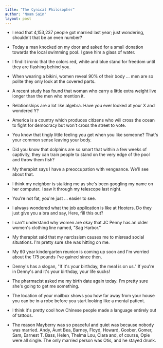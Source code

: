 ```yaml
---
title: "The Cynical Philosopher"
author: "Noam Sain"
layout: post
---
```


- I read that 4,153,237 people got married last year; just wondering, shouldn't that be an even number?

- Today a man knocked on my door and asked for a small donation towards the local swimming pool. I gave him a glass of water.

- I find it ironic that the colors red, white and blue stand for freedom until they are flashing behind you.

- When wearing a bikini, women reveal 90% of their body ... men are so polite they only look at the covered parts.

- A recent study has found that woman who carry a little extra weight live longer than the men who mention it.

- Relationships are a lot like algebra. Have you ever looked at your X and wondered Y?

- America is a country which produces citizens who will cross the ocean to fight for democracy but won't cross the street to vote.

- You know that tingly little feeling you get when you like someone? That's your common sense leaving your body.

- Did you know that dolphins are so smart that within a few weeks of captivity, they can train people to stand on the very edge of the pool and throw them fish?

- My therapist says I have a preoccupation with vengeance. We'll see about that.

- I think my neighbor is stalking me as she's been googling my name on her computer. I saw it through my telescope last night.

- You're not fat, you're just ... easier to see.

- I always wondered what the job application is like at Hooters. Do they just give you a bra and say, Here, fill this out?

- I can't understand why women are okay that JC Penny has an older women's clothing line named, "Sag Harbor."

- My therapist said that my narcissism causes me to misread social situations. I'm pretty sure she was hitting on me.

- My 60 year kindergarten reunion is coming up soon and I'm worried about the 175 pounds I've gained since then.

- Denny's has a slogan, "If it's your birthday, the meal is on us." If you're in Denny's and it's your birthday, your life sucks!

- The pharmacist asked me my birth date again today. I'm pretty sure she's going to get me something.

- The location of your mailbox shows you how far away from your house you can be in a robe before you start looking like a mental patient.

- I think it's pretty cool how Chinese people made a language entirely out of tattoos.

- The reason Mayberry was so peaceful and quiet was because nobody was married. Andy, Aunt Bea, Barney, Floyd, Howard, Goober, Gomer, Sam, Earnest T. Bass, Helen, Thelma Lou, Clara and, of course, Opie were all single. The only married person was Otis, and he stayed drunk.
